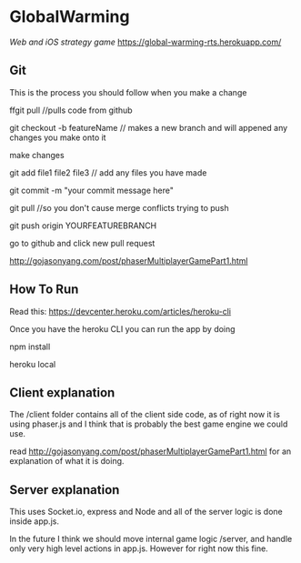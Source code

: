 # GlobalWarming
*Web and iOS strategy game*
https://global-warming-rts.herokuapp.com/
##  Git 
This is the process you should follow when you make a change

ffgit pull //pulls code from github 

git checkout -b featureName // makes a new branch and will appened any changes you make onto it

make changes

git add file1 file2 file3 // add any files you have made

git commit -m "your commit message here"

git pull //so you don't cause merge conflicts trying to push

git push origin YOURFEATUREBRANCH

go to github and click new pull request


http://gojasonyang.com/post/phaserMultiplayerGamePart1.html

## How To Run

Read this: 
https://devcenter.heroku.com/articles/heroku-cli

Once you have the heroku CLI you can run the app by doing

npm install

heroku local


## Client explanation

The /client folder contains all of the client side code, 
as of right now it is using phaser.js and I think that is probably the best game engine we could use.

read http://gojasonyang.com/post/phaserMultiplayerGamePart1.html for an explanation of what it is doing.


## Server explanation

This uses Socket.io, express and Node and all of the server logic is done inside app.js. 

In the future I think we should move internal game logic /server,  and handle only very high level actions in app.js.
However for right now this fine.
